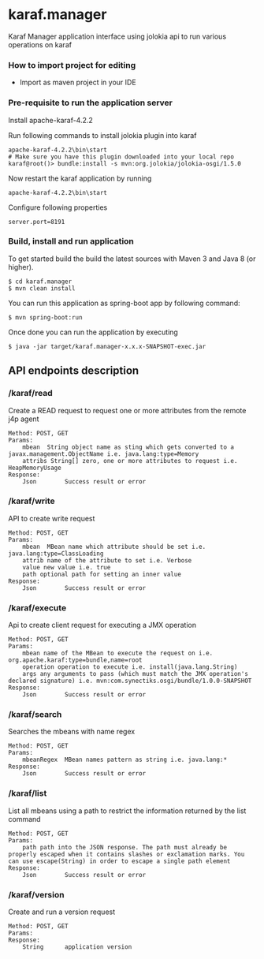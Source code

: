 # karaf.manager
Karaf Manager application interface using jolokia api to run various operations on karaf

### How to import project for editing ###

* Import as maven project in your IDE

### Pre-requisite to run the application server

Install apache-karaf-4.2.2

Run following commands to install jolokia plugin into karaf

	apache-karaf-4.2.2\bin\start
	# Make sure you have this plugin downloaded into your local repo
	karaf@root()> bundle:install -s mvn:org.jolokia/jolokia-osgi/1.5.0

Now restart the karaf application by running 

	apache-karaf-4.2.2\bin\start

Configure following properties

	server.port=8191

### Build, install and run application ###

To get started build the build the latest sources with Maven 3 and Java 8 
(or higher). 

	$ cd karaf.manager
	$ mvn clean install 

You can run this application as spring-boot app by following command:

	$ mvn spring-boot:run

Once done you can run the application by executing 

	$ java -jar target/karaf.manager-x.x.x-SNAPSHOT-exec.jar

## API endpoints description

### /karaf/read

Create a READ request to request one or more attributes from the remote j4p agent

	Method: POST, GET
	Params:
		mbean  String object name as sting which gets converted to a javax.management.ObjectName i.e. java.lang:type=Memory
		attribs String[] zero, one or more attributes to request i.e. HeapMemoryUsage
	Response:
		Json		Success result or error

### /karaf/write

API to create write request

	Method: POST, GET
	Params:
		mbean  MBean name which attribute should be set i.e. java.lang:type=ClassLoading
		attrib name of the attribute to set i.e. Verbose
		value new value i.e. true
		path optional path for setting an inner value
	Response:
		Json		Success result or error

### /karaf/execute

Api to create client request for executing a JMX operation

	Method: POST, GET
	Params:
		mbean name of the MBean to execute the request on i.e. org.apache.karaf:type=bundle,name=root
		operation operation to execute i.e. install(java.lang.String)
		args any arguments to pass (which must match the JMX operation's declared signature) i.e. mvn:com.synectiks.osgi/bundle/1.0.0-SNAPSHOT
	Response:
		Json		Success result or error

### /karaf/search

Searches the mbeans with name regex

	Method: POST, GET
	Params:
		mbeanRegex  MBean names pattern as string i.e. java.lang:*
	Response:
		Json		Success result or error

### /karaf/list

List all mbeans using a path to restrict the information returned by the list command

	Method: POST, GET
	Params:
		path path into the JSON response. The path must already be properly escaped when it contains slashes or exclamation marks. You can use escape(String) in order to escape a single path element
	Response:
		Json		Success result or error

### /karaf/version

Create and run a version request

	Method: POST, GET
	Params:
	Response:
		String		application version 
